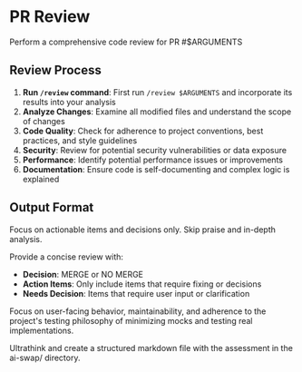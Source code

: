 # PR Review

Perform a comprehensive code review for PR #$ARGUMENTS

## Review Process

1. **Run `/review` command**: First run `/review $ARGUMENTS` and incorporate its results into your analysis
2. **Analyze Changes**: Examine all modified files and understand the scope of changes
3. **Code Quality**: Check for adherence to project conventions, best practices, and style guidelines
4. **Security**: Review for potential security vulnerabilities or data exposure
5. **Performance**: Identify potential performance issues or improvements
6. **Documentation**: Ensure code is self-documenting and complex logic is explained

## Output Format

Focus on actionable items and decisions only. Skip praise and in-depth analysis.

Provide a concise review with:

- **Decision**: MERGE or NO MERGE
- **Action Items**: Only include items that require fixing or decisions
- **Needs Decision**: Items that require user input or clarification

Focus on user-facing behavior, maintainability, and adherence to the project's testing philosophy of minimizing mocks and testing real implementations.

Ultrathink and create a structured markdown file with the assessment in the ai-swap/ directory.
